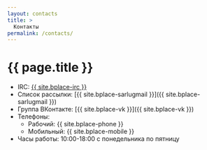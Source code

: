 ```yaml
---
layout: contacts
title: >
  Контакты
permalink: /contacts/
---
```


# [](#header-1) {{ page.title }}

* IRC: <a href="https://kiwiirc.com/client/irc.freenode.net/boringplace">{{ site.bplace-irc }}</a>
* Список рассылки: [{{ site.bplace-sarlugmail }}]({{ site.bplace-sarlugmail }})
* Группа ВКонтакте: [{{ site.bplace-vk }}]({{ site.bplace-vk }})
* Телефоны:
  * Рабочий: {{ site.bplace-phone }}
  * Мобильный: {{ site.bplace-mobile }}
* Часы работы: 10:00-18:00 с понедельника по пятницу

